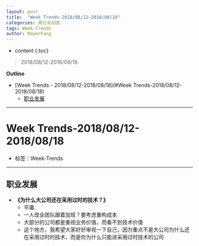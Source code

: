 ```yaml
---
layout: post
title:  "Week Trends-2018/08/12-2018/08/18"
categories: 周行业动态
tags: Week-Trends
author: MayerFang
---
```


* content
{:toc}

>2018/08/12-2018/08/18





**Outline**
- [Week Trends - 2018/08/12-2018/08/18](#Week Trends-2018/08/12-2018/08/18)
	- [职业发展](#职业发展)




---

# Week Trends-2018/08/12-2018/08/18

- 标签：Week-Trends

---

## 职业发展

- **《为什么大公司还在采用过时的技术？》** 
    - 平庸.
	- 一人改全团队跟着加班？要考虑重构成本
	- 大部分的公司都是重视业务价值，而看不到技术价值
	- 这个地方，我希望大家好好审视一下自己，因为重点不是大公司为什么还在采用过时的技术，而是你为什么只能进采用过时技术的公司